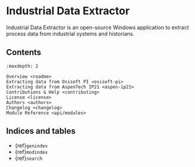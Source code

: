# Industrial Data Extractor

Industrial Data Extractor is an open-source Windows application to extract process data from industrial systems
and historians.


## Contents

```{toctree}
:maxdepth: 2

Overview <readme>
Extracting data from Osisoft PI <osisoft-pi>
Extracting data from AspenTech IP21 <aspen-ip21>
Contributions & Help <contributing>
License <license>
Authors <authors>
Changelog <changelog>
Module Reference <api/modules>
```

## Indices and tables

* {ref}`genindex`
* {ref}`modindex`
* {ref}`search`

[Sphinx]: http://www.sphinx-doc.org/
[Markdown]: https://daringfireball.net/projects/markdown/
[reStructuredText]: http://www.sphinx-doc.org/en/master/usage/restructuredtext/basics.html
[MyST]: https://myst-parser.readthedocs.io/en/latest/

